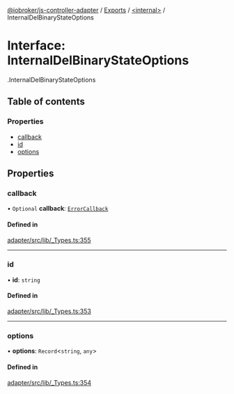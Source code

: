 [@iobroker/js-controller-adapter](../README.md) / [Exports](../modules.md) / [<internal\>](../modules/internal_.md) / InternalDelBinaryStateOptions

# Interface: InternalDelBinaryStateOptions

[<internal>](../modules/internal_.md).InternalDelBinaryStateOptions

## Table of contents

### Properties

- [callback](internal_.InternalDelBinaryStateOptions.md#callback)
- [id](internal_.InternalDelBinaryStateOptions.md#id)
- [options](internal_.InternalDelBinaryStateOptions.md#options)

## Properties

### callback

• `Optional` **callback**: [`ErrorCallback`](../modules/internal_.md#errorcallback)

#### Defined in

[adapter/src/lib/_Types.ts:355](https://github.com/ioBroker/ioBroker.js-controller/blob/53af05e3/packages/adapter/src/lib/_Types.ts#L355)

___

### id

• **id**: `string`

#### Defined in

[adapter/src/lib/_Types.ts:353](https://github.com/ioBroker/ioBroker.js-controller/blob/53af05e3/packages/adapter/src/lib/_Types.ts#L353)

___

### options

• **options**: `Record`<`string`, `any`\>

#### Defined in

[adapter/src/lib/_Types.ts:354](https://github.com/ioBroker/ioBroker.js-controller/blob/53af05e3/packages/adapter/src/lib/_Types.ts#L354)
